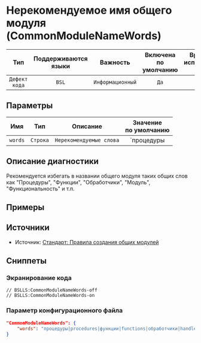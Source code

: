 # Нерекомендуемое имя общего модуля (CommonModuleNameWords)

|      Тип      |    Поддерживаются<br>языки    |     Важность     |    Включена<br>по умолчанию    |    Время на<br>исправление (мин)    |    Теги    |
|:-------------:|:-----------------------------:|:----------------:|:------------------------------:|:-----------------------------------:|:----------:|
| `Дефект кода` |             `BSL`             | `Информационный` |              `Да`              |                 `5`                 | `standard` |

## Параметры


|   Имя   |   Тип    |        Описание         |                                          Значение<br>по умолчанию                                          |
|:-------:|:--------:|:-----------------------:|:----------------------------------------------------------------------------------------------------------:|
| `words` | `Строка` | `Нерекомендуемые слова` | `процедуры|procedures|функции|functions|обработчики|handlers|модуль|module|функциональность|functionality` |
<!-- Блоки выше заполняются автоматически, не трогать -->
## Описание диагностики
Рекомендуется избегать в названии общего модуля таких общих слов как "Процедуры", "Функции", "Обработчики",
 "Модуль", "Функциональность" и т.п.

## Примеры
<!-- В данном разделе приводятся примеры, на которые диагностика срабатывает, а также можно привести пример, как можно исправить ситуацию -->

## Источники

* Источник: [Стандарт: Правила создания общих модулей](https://its.1c.ru/db/v8std#content:469:hdoc:3.1)

## Сниппеты

<!-- Блоки ниже заполняются автоматически, не трогать -->
### Экранирование кода

```bsl
// BSLLS:CommonModuleNameWords-off
// BSLLS:CommonModuleNameWords-on
```

### Параметр конфигурационного файла

```json
"CommonModuleNameWords": {
    "words": "процедуры|procedures|функции|functions|обработчики|handlers|модуль|module|функциональность|functionality"
}
```

